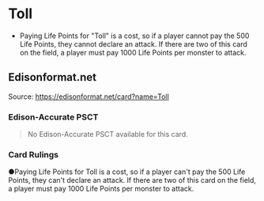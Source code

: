 # Toll

*   Paying Life Points for "Toll" is a cost, so if a player cannot pay the 500 Life Points, they cannot declare an attack. If there are two of this card on the field, a player must pay 1000 Life Points per monster to attack.

## Edisonformat.net

Source: https://edisonformat.net/card?name=Toll

### Edison-Accurate PSCT

> No Edison-Accurate PSCT available for this card.

### Card Rulings

●Paying Life Points for Toll is a cost, so if a player can't pay the 500 Life Points, they can't declare an attack. If there are two of this card on the field, a player must pay 1000 Life Points per monster to attack.
            